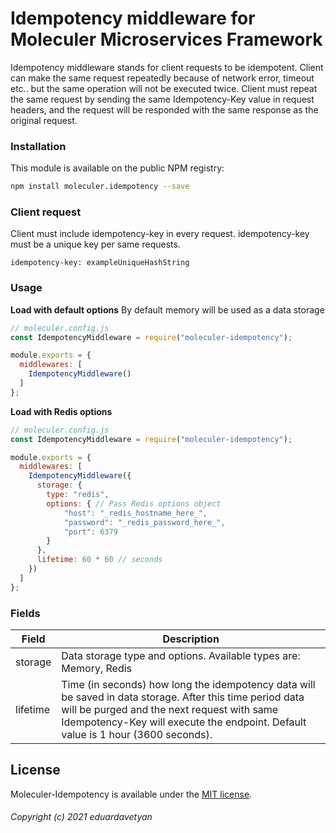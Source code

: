 # Idempotency middleware for Moleculer Microservices Framework

Idempotency middleware stands for client requests to be idempotent. Client can make the same request repeatedly because of network error, timeout etc.. but the same operation will not be executed twice. Client must repeat the same request by sending the same Idempotency-Key value in request headers, and the request will be responded with the same response as the original request.

### Installation
This module is available on the public NPM registry:

```sh
npm install moleculer.idempotency --save
```

### Client request
Client must include idempotency-key in every request.
idempotency-key must be a unique key per same requests.

```
idempotency-key: exampleUniqueHashString
```

### Usage
**Load with default options**
By default memory will be used as a data storage
```js
// moleculer.config.js
const IdempotencyMiddleware = require("moleculer-idempotency");

module.exports = {
  middlewares: [
    IdempotencyMiddleware()
  ]
};
```

**Load with Redis options**
```js
// moleculer.config.js
const IdempotencyMiddleware = require("moleculer-idempotency");

module.exports = {
  middlewares: [
    IdempotencyMiddleware({
      storage: {
        type: "redis",
        options: { // Pass Redis options object
            "host": "_redis_hostname_here_",
            "password": "_redis_password_here_",
            "port": 6379
        }
      },
      lifetime: 60 * 60 // seconds
    })
  ]
};
```

### Fields

|Field|Description|
|--|--|
|storage  | Data storage type and options. Available types are: Memory, Redis |
|lifetime | Time (in seconds) how long the idempotency data will be saved in data storage. After this time period data will be purged and the next request with same Idempotency-Key will execute the endpoint. Default value is 1 hour (3600 seconds).  |

## License
Moleculer-Idempotency is available under the [MIT license](https://tldrlegal.com/license/mit-license).

###### Copyright (c) 2021 eduardavetyan
